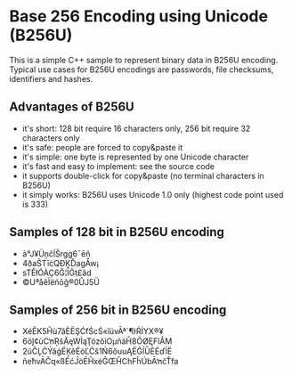 Base 256 Encoding using Unicode (B256U)
=======================================

This is a simple C++ sample to represent binary data in B256U encoding. Typical use cases for B256U encodings are passwords, file checksums, identifiers and hashes.

Advantages of B256U
-------------------
* it's short: 128 bit require 16 characters only, 256 bit require 32 characters only
* it's safe: people are forced to copy&paste it 
* it's simple: one byte is represented by one Unicode character
* it's fast and easy to implement: see the source code
* it supports double-click for copy&paste (no terminal characters in B256U) 
* it simply works: B256U uses Unicode 1.0 only (highest code point used is 333)

Samples of 128 bit in B256U encoding
------------------------------------
* à°J¥ÜņĉĺŠrgġ6¯ēñ
* 4ðaŜTīċQÐĶĎagÅw¡
* sTÊłÓÀÇ6Ĝ¦ĪĜt£ăd
* ©UªåĕÏëńōĝ®0ÛJ5Ü

Samples of 256 bit in B256U encoding
------------------------------------
* XéĚK5Ĥù7ăÈËŞĆfŚcŚ«ĭüvĀª´¶ŀŔİYX®¥
* 6öĮ¢ùCŉŖŝĂęWİąŢözôìOµñäĤ8ÕØĘFĩÂM
* 2ũĈĻĆÝăġËĶĕÉöĽĆŝ1Ń6őuuĄËĜĺŪĖÉďĺË
* ñeħvĀČq«ßÉćĴöĒĤxéĜŒĤChFĥÚbĀŉĉŤfa
